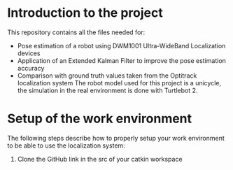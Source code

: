 # Introduction to the project
This repository contains all the files needed for:
- Pose estimation of a robot using DWM1001 Ultra-WideBand Localization devices
- Application of an Extended Kalman Filter to improve the pose estimation accuracy
- Comparison with ground truth values taken from the Optitrack localization system
The robot model used for this project is a unicycle, the simulation in the real environment is done with Turtlebot 2. 

# Setup of the work environment
The following steps describe how to properly setup your work environment to be able to use the localization system:
1) Clone the GitHub link in the src of your catkin workspace

